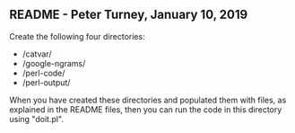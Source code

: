
README - Peter Turney, January 10, 2019
---------------------------------------

Create the following four directories:

- /catvar/
- /google-ngrams/
- /perl-code/
- /perl-output/

When you have created these directories and populated them with files,
as explained in the README files, then you can run the code in this
directory using "doit.pl".

